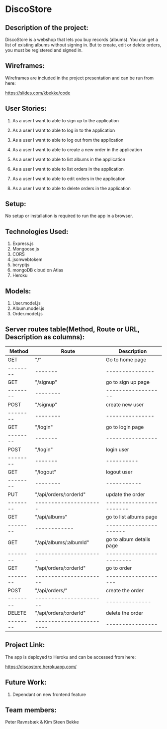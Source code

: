 # **DiscoStore**

## **Description of the project:**

DiscoStore is a webshop that lets you buy records (albums). You can get a list of existing albums without signing in. But to create, edit or delete orders, you must be registered and signed in.

## **Wireframes:**

Wireframes are included in the project presentation and can be run from here: 

https://slides.com/kbekke/code

## **User Stories:**

1.	As a user I want to able to sign up to the application
    
2.	As a user I want to able to log in to the application
    
3.	As a user I want to able to log out from the application
    
4.	As a user I want to able to create a new order in the application
    
5.	As a user I want to able to list albums in the application
    
6.	As a user I want to able to list orders in the application

7.	As a user I want to able to edit orders in the application
    
8.	As a user I want to able to delete orders in the application
    
## **Setup:**

No setup or installation is required to run the app in a browser. 

## **Technologies Used:**

1. Express.js
2. Mongoose.js
3. CORS
4. jsonwebtokem
5. bcryptjs
6. mongoDB cloud on Atlas
7. Heroku

## **Models:**

1.	User.model.js
2.	Album.model.js
3.  Order.model.js

## **Server routes table(Method, Route or URL, Description as columns):**

| Method   | Route                     | Description                                                               |
| -------- | --------------------------| ------------------------------------------------------------------------- |
| GET      | "/"                       | Go to home page                                                           |
| -------- | -------                   | ---------------                                                           |
| GET      | "/signup"                 | go to sign up page                                                        |
| -------- | --------                  | ------------------                                                        |
| POST     | "/signup"                 | create new user                                                           |
| -------- | --------                  | ---------------                                                           |
| GET      | "/login"                  | go to login page                                                          |
| -------- | -------                   | ----------------                                                          |
| POST     | "/login"                  | login user                                                                |
| -------- | -------                   | ----------                                                                |
| GET      | "/logout"                 | logout user                                                               |
| -------- | --------                  | -----------                                                               |
| PUT      | "/api/orders/:orderId"    | update the order                                                          |
| -------- | ---------------------     | -----------------------                                                   |
| GET      | "/api/albums"             | go to list albums page                                                    |
| -------- | ------------              | ----------------------                                                    |
| GET      | "/api/albums/:albumId"    | go to album details page                                                  |
| -------- | ---------------------     | ------------------------                                                  |
| GET      | "/api/orders/:orderId"    | go to order                                                               |
| -------- | ----------------------    | -------------------                                                       |
| POST     | "/api/orders/"            | create the order                                                          |
| -------- | ----------------------    | --------------                                                            |
| DELETE   | "/api/orders/:orderId"    | delete the order                                                          |
| -------- | ------------------------  | ----------------                                                          |

## **Project Link:**

The app is deployed to Heroku and can be accessed from here:

https://discostore.herokuapp.com/

## **Future Work:**

1.	Dependant on new frontend feature
 

## **Team members:**

Peter Ravnsbæk & Kim Steen Bekke

